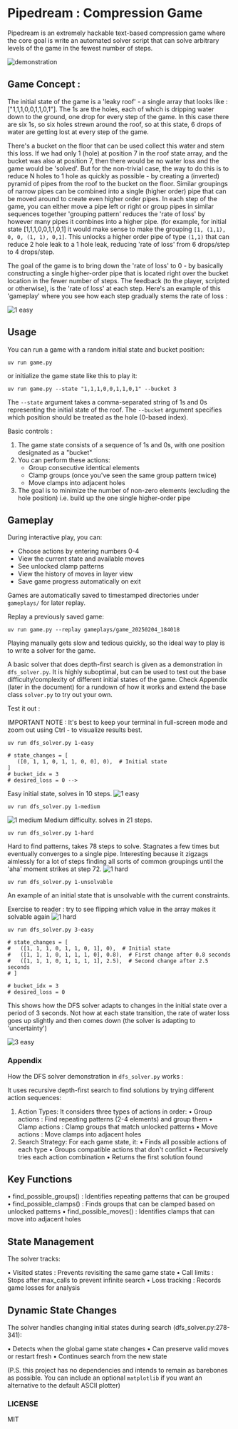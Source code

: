 # Pipedream : Compression Game

Pipedream is an extremely hackable text-based compression game where the core goal is write an automated solver script that can solve arbitrary levels of the game in the fewest number of steps.

![demonstration](results/3-easy.png "3 state easy state")

## Game Concept : 

The initial state of the game is a 'leaky roof' - a single array that looks like : ["1,1,1,0,0,1,1,0,1"]. The 1s are the holes, each of which is dripping water down to the ground, one drop for every step of the game. In this case there are six 1s, so six holes strewn around the roof, so at this state, 6 drops of water are getting lost at every step of the game. 

There's a bucket on the floor that can be used collect this water and stem this loss. If we had only 1 (hole) at position 7 in the roof state array, and the bucket was also at position 7, then there would be no water loss and the game would be 'solved'. But for the non-trivial case, the way to do this is to reduce N holes to 1 hole as quickly as possible - by creating a (inverted) pyramid of pipes from the roof to the bucket on the floor. Similar groupings of narrow pipes can be combined into a single (higher order) pipe that can be moved around to create even higher order pipes. In each step of the game, you can either move a pipe left or right or group pipes in similar sequences together  'grouping pattern' reduces the 'rate of loss' by however many pipes it combines into a higher pipe. (for example, for initial state [1,1,1,0,0,1,1,0,1] it would make sense to make the grouping `[1, (1,1), 0, 0, (1, 1), 0,1]`. This unlocks a higher order pipe of type `(1,1)` that can reduce 2 hole leak to a 1 hole leak, reducing 'rate of loss' from 6 drops/step to 4 drops/step.

The goal of the game is to bring down the 'rate of loss' to 0 - by basically constructing a single higher-order pipe that is located right over the bucket location in the fewer number of steps. The feedback (to the player, scripted or otherwise), is the 'rate of loss' at each step. Here's an example of this 'gameplay' where you see how each step gradually stems the rate of loss :


![1 easy](results/1-easy.png "1 state easy state")

## Usage 

You can run a game with a random initial state and bucket position:

```
uv run game.py 
```


or initialize the game state like this to play it:

```
uv run game.py --state "1,1,1,0,0,1,1,0,1" --bucket 3
```


The `--state` argument takes a comma-separated string of 1s and 0s representing the initial state of the roof.
The `--bucket` argument specifies which position should be treated as the hole (0-based index).


Basic controls : 

1. The game state consists of a sequence of 1s and 0s, with one position designated as a "bucket"
2. You can perform these actions:
   - Group consecutive identical elements
   - Clamp groups (once you've seen the same group pattern twice)
   - Move clamps into adjacent holes
3. The goal is to minimize the number of non-zero elements (excluding the hole position) i.e. build up the one single higher-order pipe 


## Gameplay

During interactive play, you can:
- Choose actions by entering numbers 0-4
- View the current state and available moves
- See unlocked clamp patterns
- View the history of moves in layer view
- Save game progress automatically on exit

Games are automatically saved to timestamped directories under `gameplays/` for later replay.

Replay a previously saved game:

```
uv run game.py --replay gameplays/game_20250204_184018
```

Playing manually gets slow and tedious quickly, so the ideal way to play is to write a solver for the game. 

A basic solver that does depth-first search is given as a demonstration in `dfs_solver.py`. It is highly suboptimal, but can be used to test out the base difficulty/complexity of different initial states of the game. Check Appendix (later in the document) for a rundown of how it works and extend the base class `solver.py` to try out your own.

Test it out : 

IMPORTANT NOTE : It's best to keep your terminal in full-screen mode and zoom out using Ctrl - to visualize results best.

```
uv run dfs_solver.py 1-easy

# state_changes = [
   ([0, 1, 1, 0, 1, 1, 0, 0], 0),  # Initial state
]
# bucket_idx = 3
# desired_loss = 0 -->
```

Easy initial state, solves in 10 steps.
![1 easy](results/1-easy.png "1 state easy state")


```
uv run dfs_solver.py 1-medium 
```

![1 medium](results/1-medium.png "1 state medium state")
Medium difficulty. solves in 21 steps. 
```
uv run dfs_solver.py 1-hard 
```
Hard to find patterns, takes 78 steps to solve. Stagnates a few times but eventually converges to a single pipe. Interesting because it zigzags aimlessly for a lot of steps finding all sorts of common groupings until the 'aha' moment strikes at step 72.
![1 hard](results/1-hard.png "1 state hard state")


```
uv run dfs_solver.py 1-unsolvable
```
An example of an initial state that is unsolvable with the current constraints. 

Exercise to reader : try to see flipping which value in the array makes it solvable again
![1 hard](results/1-unsolvable.png "1 state hard state")


```
uv run dfs_solver.py 3-easy

# state_changes = [
#   ([1, 1, 1, 0, 1, 1, 0, 1], 0),  # Initial state
#   ([1, 1, 1, 0, 1, 1, 1, 0], 0.8),  # First change after 0.8 seconds
#   ([1, 1, 1, 0, 1, 1, 1, 1], 2.5),  # Second change after 2.5 seconds
# ]

# bucket_idx = 3
# desired_loss = 0
```

This shows how the DFS solver adapts to changes in the initial state over a period of 3 seconds. Not how at each state transition, the rate of water loss goes up slightly and then comes down (the solver is adapting to 'uncertainty')

![3 easy](results/3-easy.png "3 state easy state")



### Appendix 

How the DFS solver demonstration in `dfs_solver.py` works : 

It uses recursive depth-first search to find solutions by trying different action sequences:

1. Action Types: It considers three types of actions in order:
 • Group actions : Find repeating patterns (2-4 elements) and group them
 • Clamp actions : Clamp groups that match unlocked patterns
 • Move actions : Move clamps into adjacent holes
2. Search Strategy: For each game state, it:
 • Finds all possible actions of each type
 • Groups compatible actions that don't conflict
 • Recursively tries each action combination
 • Returns the first solution found


## Key Functions

• find_possible_groups() : Identifies repeating patterns that can be grouped
• find_possible_clamps() : Finds groups that can be clamped based on unlocked patterns
• find_possible_moves() : Identifies clamps that can move into adjacent holes

## State Management

The solver tracks:

• Visited states : Prevents revisiting the same game state
• Call limits : Stops after max_calls to prevent infinite search
• Loss tracking : Records game losses for analysis

## Dynamic State Changes

The solver handles changing initial states during search (dfs_solver.py:278-341):

• Detects when the global game state changes
• Can preserve valid moves or restart fresh
• Continues search from the new state


(P.S. this project has no dependencies and intends to remain as barebones as possible. You can include an optional `matplotlib` if you want an alternative to the default ASCII plotter)

### LICENSE

MIT


